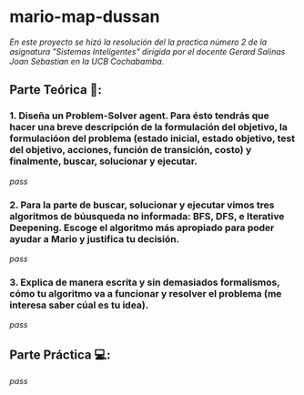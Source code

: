 # mario-map-dussan

_En este proyecto se hizó la resolución del la practica número 2 de la asignatura "Sistemas Inteligentes" dirigida por el docente Gerard Salinas Joan Sebastian en la UCB Cochabamba._

## Parte Teórica 📖:
### 1. Diseña un Problem-Solver agent. Para ésto tendrás que hacer una breve descripción de la formulación del objetivo, la formulacióon del problema (estado inicial, estado objetivo, test del objetivo, acciones, función de transición, costo) y finalmente, buscar, solucionar y ejecutar.
_pass_
### 2. Para la parte de buscar, solucionar y ejecutar vimos tres algoritmos de búusqueda no informada: BFS, DFS, e Iterative Deepening. Escoge el algoritmo más apropiado para poder ayudar a Mario y justifica tu decisión.
_pass_
### 3. Explica de manera escrita y sin demasiados formalismos, cómo tu algoritmo va a funcionar y resolver el problema (me interesa saber cúal es tu idea).
_pass_
## Parte Práctica 💻:
_pass_
